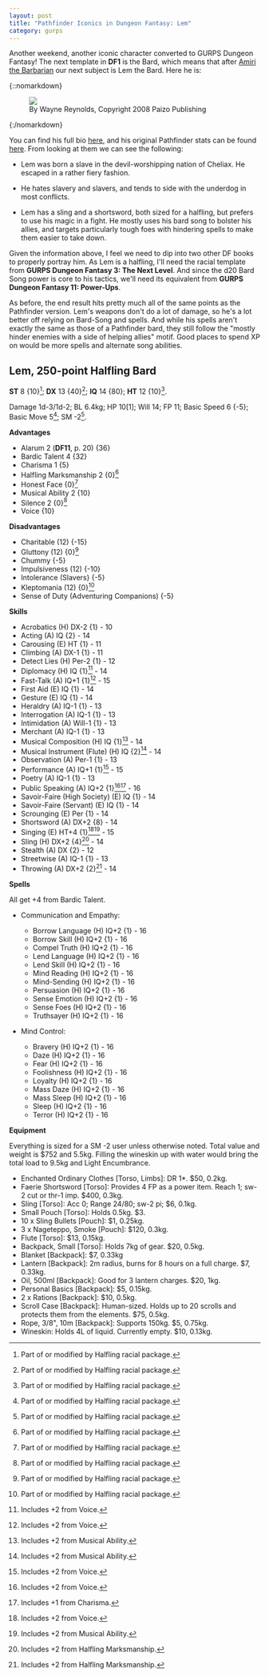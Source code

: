 ```yaml
---
layout: post
title: "Pathfinder Iconics in Dungeon Fantasy: Lem"
category: gurps
---
```


Another weekend, another iconic character converted to GURPS Dungeon Fantasy!
The next template in **DF1** is the Bard, which means that
after [Amiri the Barbarian][amiri] our next subject is Lem the Bard. Here he is:

{::nomarkdown}
<figure>
  <img src="{{ "/assets/Lem.jpg" | absolute_url }}"/>
  <figcaption>By Wayne Reynolds, Copyright 2008 Paizo Publishing</figcaption>
</figure>
{:/nomarkdown}

You can find his full bio [here][lem-bio], and his original Pathfinder stats can
be found [here][lem-stats]. From looking at them we can see the following:

* Lem was born a slave in the devil-worshipping nation of Cheliax. He escaped in
  a rather fiery fashion.

* He hates slavery and slavers, and tends to side with the underdog in most
  conflicts.

* Lem has a sling and a shortsword, both sized for a halfling, but prefers to
  use his magic in a fight. He mostly uses his bard song to bolster his allies,
  and targets particularly tough foes with hindering spells to make them easier
  to take down.

Given the information above, I feel we need to dip into two other DF books to
properly portray him. As Lem is a halfling, I'll need the racial template from
**GURPS Dungeon Fantasy 3: The Next Level**. And since the d20 Bard Song power
is core to his tactics, we'll need its equivalent from **GURPS Dungeon Fantasy
11: Power-Ups**.

As before, the end result hits pretty much all of the same points as the
Pathfinder version. Lem's weapons don't do a lot of damage, so he's a lot better
off relying on Bard-Song and spells. And while his spells aren't exactly the
same as those of a Pathfinder bard, they still follow the "mostly hinder enemies
with a side of helping allies" motif. Good places to spend XP on would be more
spells and alternate song abilities.

## Lem, 250-point Halfling Bard

**ST** 8 {10}[^1]; **DX** 13 {40}[^1]; **IQ** 14 {80}; **HT** 12 {10}[^1].

Damage 1d-3/1d-2; BL 6.4kg; HP 10[1]; Will 14; FP 11; Basic Speed 6 {-5}; Basic
Move 5[^1]; SM -2[^1].

**Advantages**

- Alarum 2 (**DF11**, p. 20) {36}
- Bardic Talent 4 {32}
- Charisma 1 {5}
- Halfling Marksmanship 2 {0}[^1]
- Honest Face {0}[^1]
- Musical Ability 2 {10}
- Silence 2 {0}[^1]
- Voice {10}

**Disadvantages**

- Charitable (12) {-15}
- Gluttony (12) {0}[^1]
- Chummy {-5}
- Impulsiveness (12) {-10}
- Intolerance (Slavers} {-5}
- Kleptomania (12) {0}[^1]
- Sense of Duty (Adventuring Companions) {-5}

**Skills**

- Acrobatics (H) DX-2 {1} - 10
- Acting (A) IQ {2} - 14
- Carousing (E) HT {1} - 11
- Climbing (A) DX-1 {1} - 11
- Detect Lies (H) Per-2 {1} - 12
- Diplomacy (H) IQ {1}[^2] - 14
- Fast-Talk (A) IQ+1 {1}[^2] - 15
- First Aid (E) IQ {1} - 14
- Gesture (E) IQ {1} - 14
- Heraldry (A) IQ-1 {1} - 13
- Interrogation (A) IQ-1 {1} - 13
- Intimidation (A) Will-1 {1} - 13
- Merchant (A) IQ-1 {1} - 13
- Musical Composition (H) IQ {1}[^3] - 14
- Musical Instrument (Flute) (H) IQ {2}[^3] - 14
- Observation (A) Per-1 {1} - 13
- Performance (A) IQ+1 {1}[^2] - 15
- Poetry (A) IQ-1 {1} - 13
- Public Speaking (A) IQ+2 {1}[^2][^4] - 16
- Savoir-Faire (High Society) (E) IQ {1} - 14
- Savoir-Faire (Servant) (E) IQ {1} - 14
- Scrounging (E) Per {1} - 14
- Shortsword (A) DX+2 {8} - 14
- Singing (E) HT+4 {1}[^2][^3] - 15
- Sling (H) DX+2 {4}[^5] - 14
- Stealth (A) DX {2} - 12
- Streetwise (A) IQ-1 {1} - 13
- Throwing (A) DX+2 {2}[^5] - 14

**Spells**

All get +4 from Bardic Talent.

- Communication and Empathy:
  - Borrow Language (H) IQ+2 {1} - 16
  - Borrow Skill (H) IQ+2 {1} - 16
  - Compel Truth (H) IQ+2 {1} - 16
  - Lend Language (H) IQ+2 {1} - 16
  - Lend Skill (H) IQ+2 {1} - 16
  - Mind Reading (H) IQ+2 {1} - 16
  - Mind-Sending (H) IQ+2 {1} - 16
  - Persuasion (H) IQ+2 {1} - 16
  - Sense Emotion (H) IQ+2 {1} - 16
  - Sense Foes (H) IQ+2 {1} - 16
  - Truthsayer (H) IQ+2 {1} - 16

- Mind Control:
  - Bravery (H) IQ+2 {1} - 16
  - Daze (H) IQ+2 {1} - 16
  - Fear (H) IQ+2 {1} - 16
  - Foolishness (H) IQ+2 {1} - 16
  - Loyalty (H) IQ+2 {1} - 16
  - Mass Daze (H) IQ+2 {1} - 16
  - Mass Sleep (H) IQ+2 {1} - 16
  - Sleep (H) IQ+2 {1} - 16
  - Terror (H) IQ+2 {1} - 16

**Equipment**

Everything is sized for a SM -2 user unless otherwise noted. Total value and
weight is $752 and 5.5kg. Filling the wineskin up with water would bring the
total load to 9.5kg and Light Encumbrance.

- Enchanted Ordinary Clothes [Torso, Limbs]: DR 1*. $50, 0.2kg.
- Faerie Shortsword [Torso]: Provides 4 FP as a power item. Reach 1; sw-2 cut or
  thr-1 imp. $400, 0.3kg.
- Sling [Torso]: Acc 0; Range 24/80; sw-2 pi; $6, 0.1kg.
- Small Pouch [Torso]: Holds 0.5kg. $3.
- 10 x Sling Bullets [Pouch]: $1, 0.25kg.
- 3 x Nageteppo, Smoke [Pouch]: $120, 0.3kg.
- Flute [Torso]: $13, 0.15kg.
- Backpack, Small [Torso]: Holds 7kg of gear. $20, 0.5kg.
- Blanket [Backpack]: $7, 0.33kg
- Lantern [Backpack]: 2m radius, burns for 8 hours on a full charge. $7,
  0.33kg.
- Oil, 500ml [Backpack]: Good for 3 lantern charges. $20, 1kg.
- Personal Basics [Backpack]: $5, 0.15kg.
- 2 x Rations [Backpack]: $10, 0.5kg.
- Scroll Case [Backpack]: Human-sized. Holds up to 20 scrolls and protects them
  from the elements. $75, 0.5kg.
- Rope, 3/8", 10m [Backpack]: Supports 150kg. $5, 0.75kg.
- Wineskin: Holds 4L of liquid. Currently empty. $10, 0.13kg.

[^1]: Part of or modified by Halfling racial package.
[^2]: Includes +2 from Voice.
[^3]: Includes +2 from Musical Ability.
[^4]: Includes +1 from Charisma.
[^5]: Includes +2 from Halfling Marksmanship.


[amiri]: https://bira.github.io/octopus-carnival/gurps/2016/10/02/pathfinder-df-barbarian.html
[lem-bio]: http://pathfinder.wikia.com/wiki/Lem
[lem-stats]: http://paizo.com/pathfinderRPG/prd/npcCodex/iconic/lem.html
